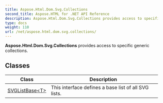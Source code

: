 ```yaml
---
title: Aspose.Html.Dom.Svg.Collections
second_title: Aspose.HTML for .NET API Reference
description: Aspose.Html.Dom.Svg.Collections provides access to specific generic collections
type: docs
weight: 110
url: /net/aspose.html.dom.svg.collections/
---
```

**Aspose.Html.Dom.Svg.Collections** provides access to specific generic collections.

## Classes

| Class | Description |
| --- | --- |
| [SVGListBase&lt;T&gt;](./svglistbase-1/) | This interface defines a base list of all SVG lists. |
